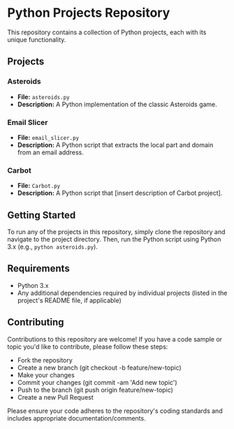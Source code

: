 # Python Projects Repository

This repository contains a collection of Python projects, each with its unique functionality.

## Projects

### Asteroids

* **File:** `asteroids.py`
* **Description:** A Python implementation of the classic Asteroids game.

### Email Slicer

* **File:** `email_slicer.py`
* **Description:** A Python script that extracts the local part and domain from an email address.

### Carbot

* **File:** `Carbot.py`
* **Description:** A Python script that [insert description of Carbot project].

## Getting Started

To run any of the projects in this repository, simply clone the repository and navigate to the project directory. Then, run the Python script using Python 3.x (e.g., `python asteroids.py`).

## Requirements

* Python 3.x
* Any additional dependencies required by individual projects (listed in the project's README file, if applicable)


## Contributing
Contributions to this repository are welcome! If you have a code sample or topic you'd like to contribute, please follow these steps:

- Fork the repository
- Create a new branch (git checkout -b feature/new-topic)
- Make your changes
- Commit your changes (git commit -am 'Add new topic')
- Push to the branch (git push origin feature/new-topic)
- Create a new Pull Request

Please ensure your code adheres to the repository's coding standards and includes appropriate documentation/comments.
